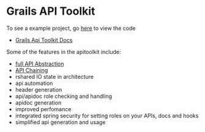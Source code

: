 # Grails API Toolkit

To see a example project, go <a href='https://github.com/orubel/api-example-2.0'>here</a> to view the code

- <a href='https://github.com/orubel/grails-api-toolkit-docs'>Grails Api Toolkit Docs</a>


Some of the features in the apitoolkit include:

- <a href='http://youtu.be/ceg0Y3bDh8k'>full API Abstraction</a>
- <a href='http://youtu.be/O4qNQUhxcRg'>API Chaining</a>
- rshared IO state in architecture
- api automation
- header generation
- api/apidoc role checking and handling
- apidoc generation
- improved perfomance
- integrated spring security for setting roles on your APIs, docs and hooks
- simplified api generation and usage




